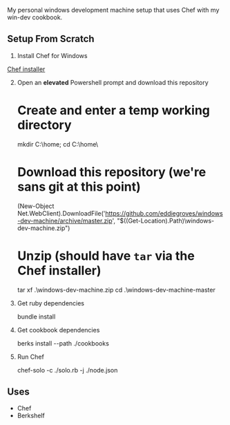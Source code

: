 My personal windows development machine setup that uses Chef with my win-dev cookbook.

## Setup From Scratch

1. Install Chef for Windows

[Chef installer](http://opscode.com/chef/install.msi)

2. Open an **elevated** Powershell prompt and download this repository

    # Create and enter a temp working directory
    mkdir C:\home\; cd C:\home\
    # Download this repository (we're sans git at this point)
    (New-Object Net.WebClient).DownloadFile('https://github.com/eddiegroves/windows-dev-machine/archive/master.zip', "$((Get-Location).Path)\windows-dev-machine.zip")
    # Unzip (should have `tar` via the Chef installer)
    tar xf .\windows-dev-machine.zip
    cd .\windows-dev-machine-master

3. Get ruby dependencies

    bundle install

4. Get cookbook dependencies

    berks install --path ./cookbooks

5. Run Chef

    chef-solo -c ./solo.rb -j ./node.json

## Uses

* Chef
* Berkshelf
